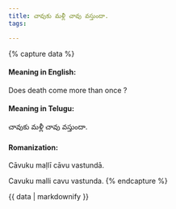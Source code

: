 ```yaml
---
title: చావుకు మళ్లీ చావు వస్తుందా.
tags:

---
```


{% capture data %}
#### Meaning in English:
Does death come more than once ?

#### Meaning in Telugu:
చావుకు మళ్లీ చావు వస్తుందా.

#### Romanization:
Cāvuku maḷlī cāvu vastundā.

Cavuku malli cavu vastunda.
{% endcapture %}

{{ data | markdownify }}

